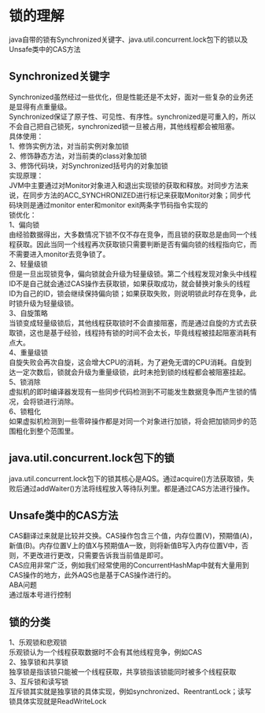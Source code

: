 # 锁的理解
java自带的锁有Synchronized关键字、java.util.concurrent.lock包下的锁以及Unsafe类中的CAS方法
## Synchronized关键字
Synchronized虽然经过一些优化，但是性能还是不太好，面对一些复杂的业务还是显得有点重量级。  
Synchronized保证了原子性、可见性、有序性。synchronized是可重入的，所以不会自己把自己锁死，synchronized锁一旦被占用，其他线程都会被阻塞。  
具体使用：  
1、修饰实例方法，对当前实例对象加锁  
2、修饰静态方法，对当前类的class对象加锁  
3、修饰代码块，对Synchronized括号内的对象加锁  
实现原理：  
JVM中主要通过对Monitor对象进入和退出实现锁的获取和释放。对同步方法来说，在同步方法的ACC_SYNCHRONIZED进行标记来获取Monitor对象；同步代码块则是通过monitor enter和monitor exit两条字节码指令实现的  
锁优化：  
1、偏向锁  
由经验数据得出，大多数情况下锁不仅不存在竞争，而且锁的获取总是由同一个线程获取。因此当同一个线程再次获取锁只需要判断是否有偏向锁的线程指向它，而不需要进入monitor去竞争锁了。  
2、轻量级锁  
但是一旦出现锁竞争，偏向锁就会升级为轻量级锁。第二个线程发现对象头中线程ID不是自己就会通过CAS操作去获取锁，如果获取成功，就会替换对象头的线程ID为自己的ID，锁会继续保持偏向锁；如果获取失败，则说明锁此时存在竞争，此时锁升级为轻量级锁。  
3、自旋策略  
当锁变成轻量级锁后，其他线程获取锁时不会直接阻塞，而是通过自旋的方式去获取锁，这也是基于经验，线程持有锁的时间不会太长，毕竟线程被挂起阻塞消耗有点大。  
4、重量级锁  
自旋失败会再次自旋，这会增大CPU的消耗，为了避免无谓的CPU消耗。自旋到达一定次数后，锁就会升级为重量级锁，此时未抢到锁的线程都会被阻塞挂起。  
5、锁消除  
虚拟机的即时编译器发现有一些同步代码检测到不可能发生数据竞争而产生锁的情况，会将锁进行消除。  
6、锁粗化  
如果虚拟机检测到一些零碎操作都是对同一个对象进行加锁，将会把加锁同步的范围粗化到整个范围里。  

## java.util.concurrent.lock包下的锁
java.util.concurrent.lock包下的锁其核心是AQS。通过acquire()方法获取锁，失败后通过addWaiter()方法将线程放入等待队列里。都是通过CAS方法进行操作。

## Unsafe类中的CAS方法
CAS翻译过来就是比较并交换。CAS操作包含三个值，内存位置(V)，预期值(A)，新值(B)。内存位置V上的值X与预期值A一致，则将新值B写入内存位置V中，否则，不更改进行更改，只需要告诉我当前值是即可。  
CAS应用非常广泛，例如我们经常使用的ConcurrentHashMap中就有大量用到CAS操作的地方，此外AQS也是基于CAS操作进行的。  
ABA问题  
通过版本号进行控制

## 锁的分类
1、乐观锁和悲观锁  
乐观锁认为一个线程获取数据时不会有其他线程竞争，例如CAS  
2、独享锁和共享锁  
独享锁是指该锁只能被一个线程获取，共享锁指该锁能同时被多个线程获取  
3、互斥锁和读写锁  
互斥锁其实就是独享锁的具体实现，例如synchronized、ReentrantLock；读写锁具体实现就是ReadWriteLock
